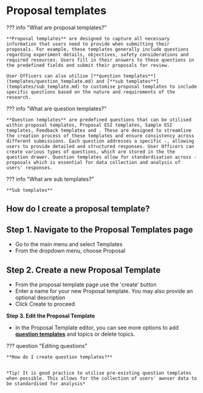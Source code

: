 # Proposal templates

??? info "What are proposal templates?" 

    **Proposal templates** are designed to capture all necessary information that users need to provide when submitting their proposals. For example, these templates generally include questions regarding experiment details, objectives, safety considerations and required resources. Users fill in their answers to these questions in the predefined fields and submit their proposals for review.

    User Officers can also utilise [**question templates**](templates/question_template.md) and [**sub templates**](templates/sub_template.md) to customise proposal templates to include specific questions based on the nature and requirements of the research.

??? info "What are question templates?"

    **Question templates** are predefined questions that can be utilised within proposal templates, Proposal ESI templates, Sample ESI templates, Feedback templates and . These are designed to streamline the creation process of these templates and ensure consistency across different submissions. Each question addresses a specific -, allowing users to provide detailed and structured responses. User Officers can create various types of questions, which are stored in the the question drawer. Question templates allow for standardisation across - proposals which is essential for data collection and analysis of users' responses.

??? info "What are sub templates?"

    **Sub templates** 


## **How do I create a proposal template?**


## **Step 1. Navigate to the Proposal Templates page**

* Go to the main menu and select Templates
* From the dropdown menu, choose Proposal

## **Step 2. Create a new Proposal Template**

* From the proposal template page use the 'create' button
* Enter a name for your new Proposal template. You may also provide an optional description
* Click Create to proceed

**Step 3. Edit the Proposal Template**

* In the Proposal Template editor, you can see more options to add [**question templates**](templates/question_template.md) and topics or delete topics.

??? question "Editing questions"
    
    **How do I create question templates?**


    *Tip! It is good practice to utilise pre-existing question templates when possible. This allows for the collection of users' awnser data to be standardised for analysis*

